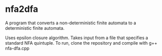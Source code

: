 # nfa2dfa
A program that converts a non-deterministic finite automata to a deterministic finite automata. 

Uses epsilon closure algorithm.
Takes input from a file that specifies a standard NFA quintuple. 
To run, clone the repository and compile with g++ nfa-dfa.cpp
